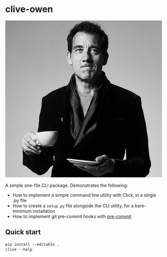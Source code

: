 # clive-owen

![Clive Owen](img/clive.jpg)

A simple one-file CLI package. Demonstrates the following:

* How to implement a simple command line utility with Click, in a single .py file
* How to create a `setup.py` file alongside the CLI utility, for a bare-minimum installation
* How to implement git pre-commit hooks with [pre-commit](https://pre-commit.com/)

## Quick start

```
pip install --editable .
clive --help
```
